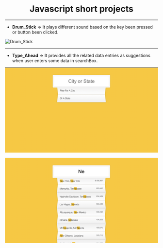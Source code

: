 <h1 align="center"> Javascript short projects</h1>

---

- **Drum_Stick** => It plays different sound based on the key been pressed or button been clicked.

![Drum_Stick](/Drum_Stick/Drum_1.png)

---

- **Type_Ahead** => It provides all the related data entries as suggestions when user enters some data in searchBox.

![Type_Ahead_2](/Type_Ahead_JS/Type_Ahead_2.png)

![Type_Ahead_2](/Type_Ahead_JS/Type_Ahead_1.png)
